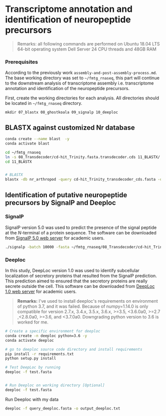 # Transcriptome annotation and identification of neuropeptide precursors


> Remarks: all following commands are performed on Ubuntu 18.04 LTS 64-bit operating system Dell Server 24 CPU threads and 48GB RAM

### Prerequisites

According to the previously work `assembly-and-post-assembly-process.md`. The base working directory was set to `~/fmtg_rnaseq`, this part will continue to the downstream analysis of transcriptome assembly i.e. transcriptome annotation and identification of the neuropeptide precursors. 

First, create the working directories for each analysis. All directories should be located in `~/fmtg_rnaseq` directory.
```
mkdir 07_blastx 08_ghostkoala 09_signalp 10_deeploc
```


## BLASTX against customized Nr database

```bash
conda create --name blast  -y
conda activate blast

cd ~/fmtg_rnaseq
ln -s 08_Transdecoder/cd-hit_Trinity.fasta.transdecoder.cds 11_BLASTX/
cd 11_BLASTX


# BLASTX
blastx -db nr_arthropod -query cd-hit_Trinity_transdecoder_cds.fasta -out cd-hit.Trinity_transdecoder_cds.outfmt6 -evalue 1e-5 -outfmt "6 std qcovhsp stitle" -max_target_seqs 1 -num_threads 24 & disown


```


## Identification of putative neuropeptide precursors by SignalP and Deeploc

### SignalP

SignalP version 5.0 was used to predict the presence of the signal peptide at the _N_-terminal of a protein sequence. The software can be downloaded from [SignalP 5.0 web server](http://www.cbs.dtu.dk/services/SignalP/) for academic users. 

```sh
./signalp -batch 10000 -fasta ~/fmtg_rnaseq/08_Transdecoder/cd-hit_Trinity.fasta.transdecoder.pep -format short -gff3 -mature -org euk -stdout
```

### Deeploc

In this study, DeepLoc version 1.0 was used to identify subcellular localization of secretory proteins that resulted from the SignalP prediction. This prediction aimed to ensured that the secretory proteins are really secrete outside the cell. This software can be downloaded from [DeepLoc 1.0 web server](http://www.cbs.dtu.dk/services/DeepLoc-1.0/index.php) for academic users.

> **Remarks:**
	I've used to install deeploc's requirements on environment of python 3.7, and it was failed. Because of numpy=1.14.0 is only compatible for version 2.7.x, 3.4.x, 3.5.x, 3.6.x, >=3.5, <3.6.0a0, >=2.7 ,<2.8.0a0, >=3.6, and <3.7.0a0. Downgrading python version to 3.6 is worked for me.


```sh
# Create a specific environment for deeploc
conda create -n deeploc python=3.6 -y
conda activate deeploc

# go to deeploc source code directory and install requirements
pip install -r requirements.txt
python setup.py install

# Test DeepLoc by running
deeploc -f test.fasta


# Run Deeploc on working directory [Optional]
deeploc -f test.fasta
```

Run Deeploc with my data
```sh 
deeploc -f query_deeploc.fasta -o output_deeploc.txt
```
 
